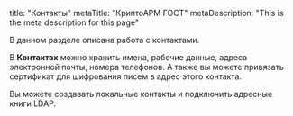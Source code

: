 title: "Контакты"
metaTitle: "КриптоАРМ ГОСТ"
metaDescription: "This is the meta description for this page"

В данном разделе описана работа с контактами.

В **Контактах** можно хранить имена, рабочие данные, адреса электронной почты, номера телефонов. А также вы можете привязать сертификат для шифрования писем в адрес этого контакта.

Вы можете создавать локальные контакты и подключить адресные книги LDAP.
